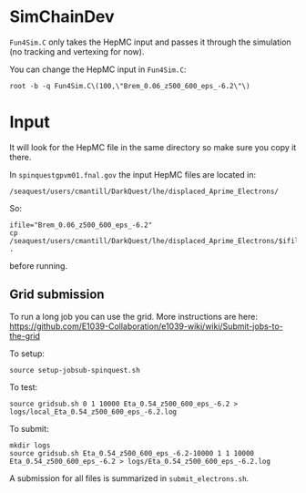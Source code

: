 # SimChainDev

`Fun4Sim.C` only takes the HepMC input and passes it through the simulation (no tracking and vertexing for now).

You can change the HepMC input in `Fun4Sim.C`:
```
root -b -q Fun4Sim.C\(100,\"Brem_0.06_z500_600_eps_-6.2\"\)
```

# Input

It will look for the HepMC file in the same directory so make sure you copy it there.

In `spinquestgpvm01.fnal.gov` the input HepMC files are located in:
```
/seaquest/users/cmantill/DarkQuest/lhe/displaced_Aprime_Electrons/
```
So:
```
ifile="Brem_0.06_z500_600_eps_-6.2"
cp /seaquest/users/cmantill/DarkQuest/lhe/displaced_Aprime_Electrons/$ifile.txt .
```
before running.

## Grid submission

To run a long job you can use the grid.
More instructions are here: https://github.com/E1039-Collaboration/e1039-wiki/wiki/Submit-jobs-to-the-grid

To setup:
```
source setup-jobsub-spinquest.sh 
```

To test:
```
source gridsub.sh 0 1 10000 Eta_0.54_z500_600_eps_-6.2 > logs/local_Eta_0.54_z500_600_eps_-6.2.log
```

To submit:
```
mkdir logs
source gridsub.sh Eta_0.54_z500_600_eps_-6.2-10000 1 1 10000 Eta_0.54_z500_600_eps_-6.2 > logs/Eta_0.54_z500_600_eps_-6.2.log
```

A submission for all files is summarized in `submit_electrons.sh`.